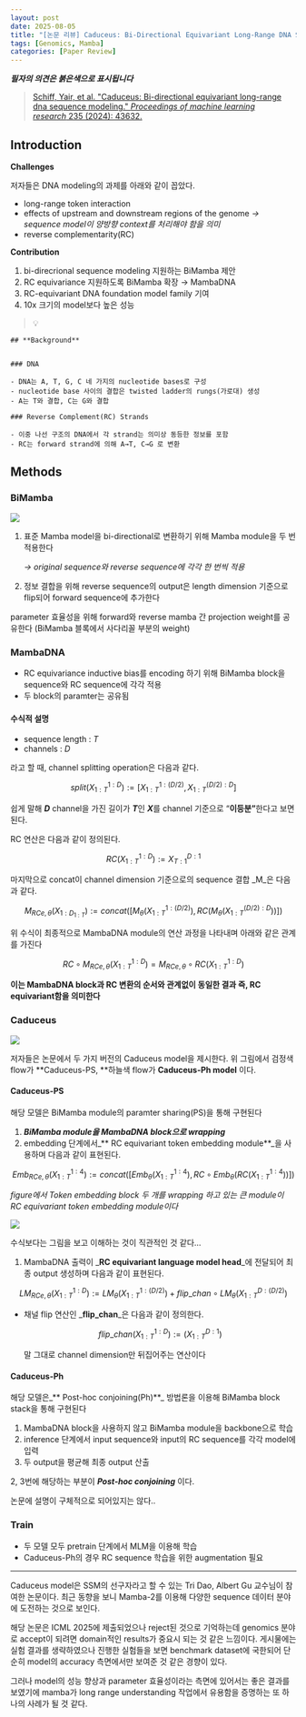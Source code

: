 ```yaml
---
layout: post
date: 2025-08-05
title: "[논문 리뷰] Caduceus: Bi-Directional Equivariant Long-Range DNA Sequence Modeling"
tags: [Genomics, Mamba]
categories: [Paper Review]
---
```


<span class="notion-red">_**필자의 의견은 붉은색으로 표시됩니다**_</span>


> [Schiff, Yair, et al. "Caduceus: Bi-directional equivariant long-range dna sequence modeling." ](https://pmc.ncbi.nlm.nih.gov/articles/PMC12189541/)[_Proceedings of machine learning research_](https://pmc.ncbi.nlm.nih.gov/articles/PMC12189541/)[ 235 (2024): 43632.](https://pmc.ncbi.nlm.nih.gov/articles/PMC12189541/)



## Introduction


**Challenges**


저자들은 DNA modeling의 과제를 아래와 같이 꼽았다.

- long-range token interaction
- effects of upstream and downstream regions of the genome 
_→ sequence model이 양방향 context를 처리해야 함을 의미_
- reverse complementarity(RC)

**Contribution**

1. bi-direcrional sequence modeling 지원하는 BiMamba 제안
1. RC equivariance 지원하도록 BiMamba 확장 → MambaDNA
1. RC-equivariant DNA foundation model family 기여
1. 10x 크기의 model보다 높은 성능

> 💡 


	## **Background**


	### DNA

	- DNA는 A, T, G, C 네 가지의 nucleotide bases로 구성
	- nucleotide base 사이의 결합은 twisted ladder의 rungs(가로대) 생성
	- A는 T와 결합, C는 G와 결합

	### Reverse Complement(RC) Strands

	- 이중 나선 구조의 DNA에서 각 strand는 의미상 동등한 정보를 포함
	- RC는 forward strand에 의해 A→T, C→G 로 변환


## Methods



### BiMamba


![](https://prod-files-secure.s3.us-west-2.amazonaws.com/542b861c-36a8-4051-84e5-8804b6728dba/2c247d59-7815-4980-99f0-8f0d21f445a7/image.png?X-Amz-Algorithm=AWS4-HMAC-SHA256&X-Amz-Content-Sha256=UNSIGNED-PAYLOAD&X-Amz-Credential=ASIAZI2LB466UYSTMMQU%2F20250819%2Fus-west-2%2Fs3%2Faws4_request&X-Amz-Date=20250819T150915Z&X-Amz-Expires=3600&X-Amz-Security-Token=IQoJb3JpZ2luX2VjEHMaCXVzLXdlc3QtMiJIMEYCIQDTQHRgFHBUBjmJpYb%2FUmm8iFj1eY8xMJqTuxZTr849KQIhAIbRd%2BWoN1aundYJ5hwkvnKt%2BIux9BXm2R6n8NXArGXzKogECLz%2F%2F%2F%2F%2F%2F%2F%2F%2F%2FwEQABoMNjM3NDIzMTgzODA1IgwimoSSzCLXnyNT13Uq3AMVaLbObirtRTNzSNanA7yfwYzFpyKxyPkxTpUwmKfG0os9qeCKTu67MWYrlxAMLmjtYl1wMzErgTrri8WzHUu6IdpBT5cyfNDDUZ5ORVrUWTM3T4t9wxWmmJAOSyaYkjGgR%2BLevR9%2BidCVYnLQ1SEQBsZXl3QEZwW%2FnjpNBSXla5tvSF%2BrPo470bnrCMd4TdXZoTzjGPV8zF8HvfhbUA4lvVkfCKshXeD3Z8sWMyo3jcsdUxwRzN2cosEqs9r89J%2Fwq%2BomIUiK4zk4t0LylIVFcihwoHXCB5QF0a9pxRA2RHw5VnjMnYlq9fkrwfkA8TDfGISIFJuxJpgzcMGdgugiLA%2FaTei4PZicmy3GNtASCR%2BAsYyaBZJjuLKynl1u70ai8S%2Fe1pcJJtbI%2BpAwLdcjDZXCQPggKullm%2FyqStG0pWJTzfN5%2BcGku1cUOIE3sWz8f038uZb3BtFJ0ulIpDBA0aiDvVaiww%2BIbHjwM9dFQQEJ1LKSJAHrePpxA22SVeeK2Hm3aQuSipkYVrU09uoWEYiYkwznDe1wsXolFa0aCA8EijDCDkitfr8kudCzzDp8Xn6ccAviM4mdv%2FyzevItx0wkSSGMGsZoGMD4xSgU1gFOVi%2FVyPS3sJBANDCApZHFBjqkAfSrJ91AMLTq5oVf2jJbTp4ChxrG1boE4uqeHnEuAizZ4xyTFNLVAPB%2FL1UkqQqFLG9pqKgqaIWP4vLDM5B5flL6lAdQ%2Fpy6ubb2rsGH9dNto04hWT2k1CgggXZ4eUAoueXLj6UIiOKC0q5b5eBWDWQC0X0Dgg36WN15vpdXYx6FW%2BkaZ9c6B7aVIbRvf1bEAj65PaCJOXiGirIWVnLQ7ZEHzOa%2F&X-Amz-Signature=bc9d3f8d06df41d8dd67acdce36b220f6932a3d975f5130e2fe6f5bfbf8e77d4&X-Amz-SignedHeaders=host&x-amz-checksum-mode=ENABLED&x-id=GetObject)

1. 표준 Mamba model을 bi-directional로 변환하기 위해 Mamba module을 두 번 적용한다

	_→ original sequence와 reverse sequence에 각각 한 번씩 적용_

1. 정보 결합을 위해 reverse sequence의 output은 length dimension 기준으로 flip되어 forward sequence에 추가한다

parameter 효율성을 위해 forward와 reverse mamba 간 projection weight를 공유한다 (BiMamba 블록에서 사다리꼴 부분의 weight)



### MambaDNA

- RC equivariance inductive bias를 encoding 하기 위해 BiMamba block을 sequence와 RC sequence에 각각 적용
- 두 block의 paramter는 공유됨


#### 수식적 설명

- sequence length : _T_
- channels : _D_

라고 할 때,  channel splitting operation은 다음과 같다.


$$
split(X^{1:D}_{1:T}):=[X^{1:(D/2)}_{1:T},X^{(D/2):D}_{1:T}]
$$


<span class="notion-red">쉽게 말해 </span><span class="notion-red">_**D**_</span><span class="notion-red"> channel을 가진 길이가 </span><span class="notion-red">_**T**_</span><span class="notion-red">인 </span><span class="notion-red">_**X**_</span><span class="notion-red">를 channel 기준으로 “</span><span class="notion-red">**이등분”**</span><span class="notion-red">한다고 보면 된다.</span>


RC 연산은 다음과 같이 정의된다.


$$
RC(X^{1:D}_{1:T}):=X^{D:1}_{T:1}
$$


마지막으로 concat이 channel dimension 기준으로의 sequence 결합 _M_은 다음과 같다.


$$
M_{RCe,\theta}(X_{1:D_{1:T}}):=concat([M_{\theta}(X^{1:(D/2)}_{1:T}),RC(M_{\theta}(X^{(D/2):D}_{1:T}))])
$$


위 수식이 최종적으로 MambaDNA module의 연산 과정을 나타내며 아래와 같은 관계를 가진다


$$
RC\circ M_{RCe,\theta}(X^{1:D}_{1:T}) = M_{RCe,\theta} \circ RC(X^{1:D}_{1:T})
$$


**이는 MambaDNA block과 RC 변환의 순서와 관계없이 동일한 결과 즉, RC equivariant함을 의미한다**



### Caduceus


![](https://prod-files-secure.s3.us-west-2.amazonaws.com/542b861c-36a8-4051-84e5-8804b6728dba/f94a60d7-8145-473b-aef9-7c68d3ec604a/image.png?X-Amz-Algorithm=AWS4-HMAC-SHA256&X-Amz-Content-Sha256=UNSIGNED-PAYLOAD&X-Amz-Credential=ASIAZI2LB466UYSTMMQU%2F20250819%2Fus-west-2%2Fs3%2Faws4_request&X-Amz-Date=20250819T150915Z&X-Amz-Expires=3600&X-Amz-Security-Token=IQoJb3JpZ2luX2VjEHMaCXVzLXdlc3QtMiJIMEYCIQDTQHRgFHBUBjmJpYb%2FUmm8iFj1eY8xMJqTuxZTr849KQIhAIbRd%2BWoN1aundYJ5hwkvnKt%2BIux9BXm2R6n8NXArGXzKogECLz%2F%2F%2F%2F%2F%2F%2F%2F%2F%2FwEQABoMNjM3NDIzMTgzODA1IgwimoSSzCLXnyNT13Uq3AMVaLbObirtRTNzSNanA7yfwYzFpyKxyPkxTpUwmKfG0os9qeCKTu67MWYrlxAMLmjtYl1wMzErgTrri8WzHUu6IdpBT5cyfNDDUZ5ORVrUWTM3T4t9wxWmmJAOSyaYkjGgR%2BLevR9%2BidCVYnLQ1SEQBsZXl3QEZwW%2FnjpNBSXla5tvSF%2BrPo470bnrCMd4TdXZoTzjGPV8zF8HvfhbUA4lvVkfCKshXeD3Z8sWMyo3jcsdUxwRzN2cosEqs9r89J%2Fwq%2BomIUiK4zk4t0LylIVFcihwoHXCB5QF0a9pxRA2RHw5VnjMnYlq9fkrwfkA8TDfGISIFJuxJpgzcMGdgugiLA%2FaTei4PZicmy3GNtASCR%2BAsYyaBZJjuLKynl1u70ai8S%2Fe1pcJJtbI%2BpAwLdcjDZXCQPggKullm%2FyqStG0pWJTzfN5%2BcGku1cUOIE3sWz8f038uZb3BtFJ0ulIpDBA0aiDvVaiww%2BIbHjwM9dFQQEJ1LKSJAHrePpxA22SVeeK2Hm3aQuSipkYVrU09uoWEYiYkwznDe1wsXolFa0aCA8EijDCDkitfr8kudCzzDp8Xn6ccAviM4mdv%2FyzevItx0wkSSGMGsZoGMD4xSgU1gFOVi%2FVyPS3sJBANDCApZHFBjqkAfSrJ91AMLTq5oVf2jJbTp4ChxrG1boE4uqeHnEuAizZ4xyTFNLVAPB%2FL1UkqQqFLG9pqKgqaIWP4vLDM5B5flL6lAdQ%2Fpy6ubb2rsGH9dNto04hWT2k1CgggXZ4eUAoueXLj6UIiOKC0q5b5eBWDWQC0X0Dgg36WN15vpdXYx6FW%2BkaZ9c6B7aVIbRvf1bEAj65PaCJOXiGirIWVnLQ7ZEHzOa%2F&X-Amz-Signature=d9a5a6f550d14e2e50e767452b77447d8791ce9e76d62b4f2ccaa604883027e2&X-Amz-SignedHeaders=host&x-amz-checksum-mode=ENABLED&x-id=GetObject)


저자들은 논문에서 두 가지 버전의 Caduceus model을 제시한다. 위 그림에서 검정색 flow가 **Caduceus-PS, **하늘색 flow가 **Caduceus-Ph model** 이다.



#### Caduceus-PS


해당 모델은 BiMamba module의 paramter sharing(PS)을 통해 구현된다

1. _**BiMamba module을 MambaDNA block으로 wrapping**_
1. embedding 단계에서_** RC equivariant token embedding module**_을 사용하며 다음과 같이 표현된다.

$$
Emb_{RCe,\theta}(X^{1:4}_{1:T}):=concat([Emb_{\theta}(X^{1:4}_{1:T}),RC \circ Emb_{\theta}(RC(X^{1:4}_{1:T}))])
$$


_figure에서 Token embedding block 두 개를 wrapping 하고 있는 큰 module이 RC equivariant token embedding module이다_


![](https://prod-files-secure.s3.us-west-2.amazonaws.com/542b861c-36a8-4051-84e5-8804b6728dba/b175e4da-71eb-4e91-8c23-a06dabe673c9/image.png?X-Amz-Algorithm=AWS4-HMAC-SHA256&X-Amz-Content-Sha256=UNSIGNED-PAYLOAD&X-Amz-Credential=ASIAZI2LB466UYSTMMQU%2F20250819%2Fus-west-2%2Fs3%2Faws4_request&X-Amz-Date=20250819T150915Z&X-Amz-Expires=3600&X-Amz-Security-Token=IQoJb3JpZ2luX2VjEHMaCXVzLXdlc3QtMiJIMEYCIQDTQHRgFHBUBjmJpYb%2FUmm8iFj1eY8xMJqTuxZTr849KQIhAIbRd%2BWoN1aundYJ5hwkvnKt%2BIux9BXm2R6n8NXArGXzKogECLz%2F%2F%2F%2F%2F%2F%2F%2F%2F%2FwEQABoMNjM3NDIzMTgzODA1IgwimoSSzCLXnyNT13Uq3AMVaLbObirtRTNzSNanA7yfwYzFpyKxyPkxTpUwmKfG0os9qeCKTu67MWYrlxAMLmjtYl1wMzErgTrri8WzHUu6IdpBT5cyfNDDUZ5ORVrUWTM3T4t9wxWmmJAOSyaYkjGgR%2BLevR9%2BidCVYnLQ1SEQBsZXl3QEZwW%2FnjpNBSXla5tvSF%2BrPo470bnrCMd4TdXZoTzjGPV8zF8HvfhbUA4lvVkfCKshXeD3Z8sWMyo3jcsdUxwRzN2cosEqs9r89J%2Fwq%2BomIUiK4zk4t0LylIVFcihwoHXCB5QF0a9pxRA2RHw5VnjMnYlq9fkrwfkA8TDfGISIFJuxJpgzcMGdgugiLA%2FaTei4PZicmy3GNtASCR%2BAsYyaBZJjuLKynl1u70ai8S%2Fe1pcJJtbI%2BpAwLdcjDZXCQPggKullm%2FyqStG0pWJTzfN5%2BcGku1cUOIE3sWz8f038uZb3BtFJ0ulIpDBA0aiDvVaiww%2BIbHjwM9dFQQEJ1LKSJAHrePpxA22SVeeK2Hm3aQuSipkYVrU09uoWEYiYkwznDe1wsXolFa0aCA8EijDCDkitfr8kudCzzDp8Xn6ccAviM4mdv%2FyzevItx0wkSSGMGsZoGMD4xSgU1gFOVi%2FVyPS3sJBANDCApZHFBjqkAfSrJ91AMLTq5oVf2jJbTp4ChxrG1boE4uqeHnEuAizZ4xyTFNLVAPB%2FL1UkqQqFLG9pqKgqaIWP4vLDM5B5flL6lAdQ%2Fpy6ubb2rsGH9dNto04hWT2k1CgggXZ4eUAoueXLj6UIiOKC0q5b5eBWDWQC0X0Dgg36WN15vpdXYx6FW%2BkaZ9c6B7aVIbRvf1bEAj65PaCJOXiGirIWVnLQ7ZEHzOa%2F&X-Amz-Signature=fd4b861b26e14f082d63da9103f030a65b536508712cf9777fbb225703d4bc2e&X-Amz-SignedHeaders=host&x-amz-checksum-mode=ENABLED&x-id=GetObject)


<span class="notion-red">수식보다는 그림을 보고 이해하는 것이 직관적인 것 같다…</span>

1. MambaDNA 출력이 _**RC equivariant language model head**_에 전달되어 최종 output 생성하며 다음과 같이 표현된다.

$$
LM_{RCe,\theta}(X^{1:D}_{1:T}):= LM_{\theta}(X^{1:(D/2)}_{1:T})+flip\_chan\circ LM_{\theta}(X^{D:(D/2)}_{1:T})
$$

- 채널 flip 연산인 _**flip\_chan**_은 다음과 같이 정의한다.

	$$
	flip\_chan(X^{1:D}_{1:T}):=(X^{D:1}_{1:T})
	$$


	말 그대로 channel dimension만 뒤집어주는 연산이다



#### Caduceus-Ph


해당 모델은_** Post-hoc conjoining(Ph)**_ 방법론을 이용해 BiMamba block stack을 통해 구현된다

1. MambaDNA block을 사용하지 않고 BiMamba module을 backbone으로 학습
1. inference 단계에서 input sequence와 input의 RC sequence를 각각 model에 입력
1. 두 output을 평균해 최종 output 산출

2, 3번에 해당하는 부분이 _**Post-hoc conjoining**_ 이다.


<span class="notion-red">논문에 설명이 구체적으로 되어있지는 않다..</span>



### Train

- 두 모델 모두 pretrain 단계에서 MLM을 이용해 학습
- Caduceus-Ph의 경우 RC sequence 학습을 위한 augmentation 필요

---


<span class="notion-red">Caduceus model은 SSM의 선구자라고 할 수 있는 Tri Dao, Albert Gu 교수님이 참여한 논문이다. 최근 동향을 보니 Mamba-2를 이용해 다양한 sequence 데이터 분야에 도전하는 것으로 보인다.</span>


<span class="notion-red">해당 논문은 ICML 2025에 제출되었으나 reject된 것으로 기억하는데 genomics 분야로 accept이 되려면 domain적인 results가 중요시 되는 것 같은 느낌이다. 게시물에는 실험 결과를 생략하였으나 진행한 실험들을 보면 benchmark dataset에 국한되어 단순히 model의 accuracy 측면에서만 보여준 것 같은 경향이 있다.</span>


<span class="notion-red">그러나 model의 성능 향상과 parameter 효율성이라는 측면에 있어서는 좋은 결과를 보였기에 mamba가 long range understanding 작업에서 유용함을 증명하는 또 하나의 사례가 될 것 같다.</span>

